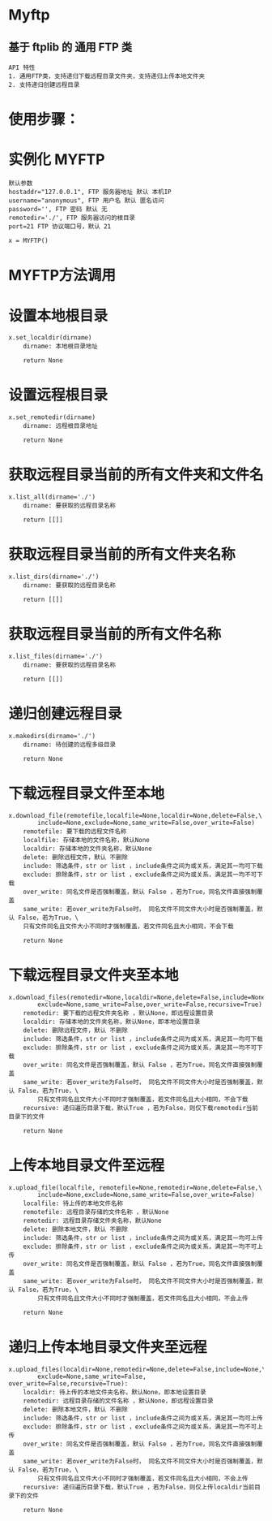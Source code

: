 # Myftp

## 基于 ftplib 的 通用 FTP 类

    API 特性
    1. 通用FTP类，支持递归下载远程目录文件夹，支持递归上传本地文件夹
    2. 支持递归创建远程目录

# 使用步骤：

  # 实例化 MYFTP

  	默认参数
    hostaddr="127.0.0.1", FTP 服务器地址 默认 本机IP
    username="anonymous", FTP 用户名 默认 匿名访问
    password='', FTP 密码 默认 无
    remotedir='./', FTP 服务器访问的根目录
    port=21 FTP 协议端口号，默认 21

    x = MYFTP()
    
# MYFTP方法调用

  # 设置本地根目录
    x.set_localdir(dirname)
    	dirname: 本地根目录地址

    	return None

  # 设置远程根目录
    x.set_remotedir(dirname)
    	dirname: 远程根目录地址

    	return None


  # 获取远程目录当前的所有文件夹和文件名
    x.list_all(dirname='./')
		dirname: 要获取的远程目录名称
		
		return [[]]

  # 获取远程目录当前的所有文件夹名称
    x.list_dirs(dirname='./')
		dirname: 要获取的远程目录名称
		
		return [[]]

  # 获取远程目录当前的所有文件名称
    x.list_files(dirname='./')
		dirname: 要获取的远程目录名称
		
		return [[]]

  # 递归创建远程目录
    x.makedirs(dirname='./')
		dirname: 待创建的远程多级目录
		
		return None


  # 下载远程目录文件至本地
    x.download_file(remotefile,localfile=None,localdir=None,delete=False,\
            include=None,exclude=None,same_write=False,over_write=False)
      	remotefile: 要下载的远程文件名称
		localfile: 存储本地的文件名称，默认None
		localdir: 存储本地的文件夹名称，默认None
		delete: 删除远程文件，默认 不删除
		include: 筛选条件，str or list ，include条件之间为或关系，满足其一均可下载
		exclude: 排除条件，str or list ，exclude条件之间为或关系，满足其一均不可下载
		over_write: 同名文件是否强制覆盖，默认 False ，若为True，同名文件直接强制覆盖
		same_write: 若over_write为False时， 同名文件不同文件大小时是否强制覆盖，默认 False，若为True，\
		只有文件同名且文件大小不同时才强制覆盖，若文件同名且大小相同，不会下载
      	
      	return None

  # 下载远程目录文件夹至本地
    x.download_files(remotedir=None,localdir=None,delete=False,include=None,\
            exclude=None,same_write=False,over_write=False,recursive=True)
        remotedir: 要下载的远程文件夹名称 ，默认None，即远程设置目录
        localdir: 存储本地的文件夹名称，默认None，即本地设置目录
        delete: 删除远程文件，默认 不删除
        include: 筛选条件，str or list ，include条件之间为或关系，满足其一均可下载
        exclude: 排除条件，str or list ，exclude条件之间为或关系，满足其一均不可下载
        over_write: 同名文件是否强制覆盖，默认 False ，若为True，同名文件直接强制覆盖
        same_write: 若over_write为False时， 同名文件不同文件大小时是否强制覆盖，默认 False，若为True，\
            只有文件同名且文件大小不同时才强制覆盖，若文件同名且大小相同，不会下载
        recursive: 递归遍历目录下载，默认True ，若为False，则仅下载remotedir当前目录下的文件

        return None

  # 上传本地目录文件至远程
    x.upload_file(localfile, remotefile=None,remotedir=None,delete=False,\
            include=None,exclude=None,same_write=False,over_write=False)
        localfile: 待上传的本地文件名称
        remotefile: 远程目录存储的文件名称 ，默认None
        remotedir: 远程目录存储文件夹名称，默认None
        delete: 删除本地文件，默认 不删除
        include: 筛选条件，str or list ，include条件之间为或关系，满足其一均可上传
        exclude: 排除条件，str or list ，exclude条件之间为或关系，满足其一均不可上传
        over_write: 同名文件是否强制覆盖，默认 False ，若为True，同名文件直接强制覆盖
        same_write: 若over_write为False时， 同名文件不同文件大小时是否强制覆盖，默认 False，若为True，\
            只有文件同名且文件大小不同时才强制覆盖，若文件同名且大小相同，不会上传

        return None

  # 递归上传本地目录文件夹至远程
    x.upload_files(localdir=None,remotedir=None,delete=False,include=None,\
            exclude=None,same_write=False, over_write=False,recursive=True):
        localdir: 待上传的本地文件夹名称，默认None，即本地设置目录
        remotedir: 远程目录存储的文件名称 ，默认None，即远程设置目录
        delete: 删除本地文件，默认 不删除
        include: 筛选条件，str or list ，include条件之间为或关系，满足其一均可上传
        exclude: 排除条件，str or list ，exclude条件之间为或关系，满足其一均不可上传
        over_write: 同名文件是否强制覆盖，默认 False ，若为True，同名文件直接强制覆盖
        same_write: 若over_write为False时， 同名文件不同文件大小时是否强制覆盖，默认 False，若为True，\
            只有文件同名且文件大小不同时才强制覆盖，若文件同名且大小相同，不会上传
        recursive: 递归遍历目录下载，默认True ，若为False，则仅上传localdir当前目录下的文件
        
        return None